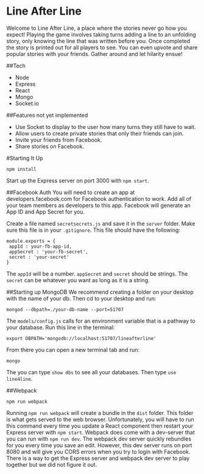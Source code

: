 # Line After Line

Welcome to Line After Line, a place where the stories never go how you expect! Playing the game involves taking turns adding a line to an unfolding story, only knowing the line that was written before you. Once completed the story is printed out for all players to see. You can even upvote and share popular stories with your friends. Gather around and let hilarity ensue!

##Tech
- Node
- Express
- React
- Mongo
- Socket.io

##Features not yet implemented
- Use Socket to display to the user how many turns they still have to wait.
- Allow users to create private stories that only their friends can join.
- Invite your friends from Facebook.
- Share stories on Facebook.

#Starting It Up

```
npm install
```

Start up the Express server on port 3000 with `npm start`.

##Facebook Auth
You will need to create an app at developers.facebook.com for Facebook authentication to work. Add all of your team members as developers to this app. Facebook will generate an App ID and App Secret for you.

Create a file named `secretsecrets.js` and save it in the `server` folder. Make sure this file is in your `.gitignore`. This file should have the following:

```
module.exports = {
 appId : your-fb-app-id,
 appSecret : 'your-fb-secret',
 secret : 'your-secret'
}
```
The `appId` will be a number. `appSecret` and `secret` should be strings. The `secret` can be whatever you want as long as it is a string.


##Starting up MongoDB
We recommend creating a folder on your desktop with the name of your db. Then cd to your desktop and run:
```
mongod --dbpath=./your-db-name --port=51707
```

The `models/config.js` calls for an environment variable that is a pathway to your database. Run this line in the terminal:
```
export DBPATH='mongodb://localhost:51707/lineafterline'
```

From there you can open a new terminal tab and run:

```
mongo
```
The you can type `show dbs` to see all your databases. Then type `use line4line`.

##Webpack
```
npm run webpack
```
Running  `npm run webpack` will create a bundle in the `dist` folder. This folder is what gets served to the web browser. Unfortunately, you will have to run this command every time you update a React component then restart your Express server with `npm start`. Webpack does come with a dev-server that you can run with `npm run dev`. The webpack dev server quickly rebundles for you every time you save an edit. However, this dev server runs on port 8080 and will give you CORS errors when you try to login with Facebook. There is a way to get the Express server and webpack dev server to play together but we did not figure it out.
